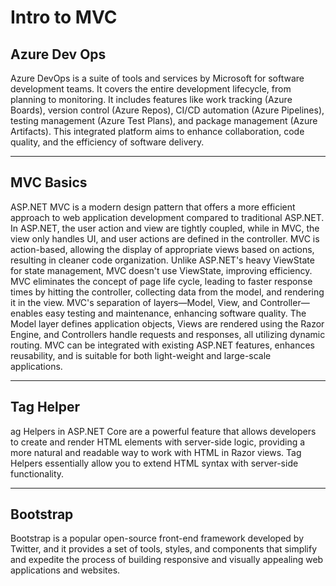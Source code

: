 <h1>Intro to MVC</h1>

<h2>Azure Dev Ops</h2>
Azure DevOps is a suite of tools and services by Microsoft for software development teams. It covers the entire development lifecycle, from planning to monitoring.
It includes features like work tracking (Azure Boards), version control (Azure Repos), CI/CD automation (Azure Pipelines), testing management (Azure Test Plans), and package management (Azure Artifacts).
This integrated platform aims to enhance collaboration, code quality, and the efficiency of software delivery.

<hr>

<h2>MVC Basics</h2>
ASP.NET MVC is a modern design pattern that offers a more efficient approach to web application development compared to traditional ASP.NET. In ASP.NET, the user action and view are tightly coupled, while in MVC, the view only handles UI,
and user actions are defined in the controller. MVC is action-based, allowing the display of appropriate views based on actions, resulting in cleaner code organization. Unlike ASP.NET's heavy ViewState for state management, MVC doesn't use ViewState,
improving efficiency. MVC eliminates the concept of page life cycle, leading to faster response times by hitting the controller, collecting data from the model, and rendering it in the view. MVC's separation of layers—Model, View,
and Controller—enables easy testing and maintenance, enhancing software quality.
The Model layer defines application objects, Views are rendered using the Razor Engine, and Controllers handle requests and responses, all utilizing dynamic routing. MVC can be integrated with existing ASP.NET features, 
enhances reusability, and is suitable for both light-weight and large-scale applications.

<hr>

<h2>Tag Helper</h2>
ag Helpers in ASP.NET Core are a powerful feature that allows developers to create and render HTML elements with server-side logic, providing a more natural and readable way to work with HTML in Razor views.
Tag Helpers essentially allow you to extend HTML syntax with server-side functionality.

<hr>

<h2>Bootstrap</h2>
Bootstrap is a popular open-source front-end framework developed by Twitter, and it provides a set of tools, styles, and components that simplify and expedite the process of building responsive and visually appealing web applications and websites.
